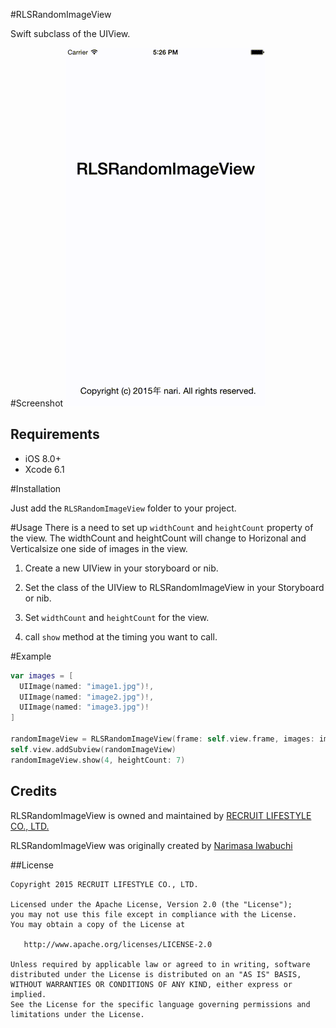 #RLSRandomImageView

Swift subclass of the UIView.

#Screenshot
![RLSRandomImageView](sample.gif)

## Requirements

- iOS 8.0+
- Xcode 6.1


#Installation

Just add the `RLSRandomImageView` folder to your project.

#Usage
There is a need to set up `widthCount` and `heightCount` property of the view.
The widthCount and heightCount will change to Horizonal and Verticalsize one side of images in the view.

1. Create a new UIView in your storyboard or nib.

2. Set the class of the UIView to RLSRandomImageView in your Storyboard or nib.

3. Set `widthCount` and `heightCount` for the view.

4. call `show` method at the timing you want to call.


#Example

``` swift
var images = [
  UIImage(named: "image1.jpg")!,
  UIImage(named: "image2.jpg")!,
  UIImage(named: "image3.jpg")!
]

randomImageView = RLSRandomImageView(frame: self.view.frame, images: images)
self.view.addSubview(randomImageView)
randomImageView.show(4, heightCount: 7)

```


## Credits

RLSRandomImageView is owned and maintained by [RECRUIT LIFESTYLE CO., LTD.](http://www.recruit-lifestyle.co.jp/)

RLSRandomImageView was originally created by [Narimasa Iwabuchi](https://github.com/NariFrow)  


##License

    Copyright 2015 RECRUIT LIFESTYLE CO., LTD.

    Licensed under the Apache License, Version 2.0 (the "License");
    you may not use this file except in compliance with the License.
    You may obtain a copy of the License at

       http://www.apache.org/licenses/LICENSE-2.0

    Unless required by applicable law or agreed to in writing, software
    distributed under the License is distributed on an "AS IS" BASIS,
    WITHOUT WARRANTIES OR CONDITIONS OF ANY KIND, either express or implied.
    See the License for the specific language governing permissions and
    limitations under the License.


  
